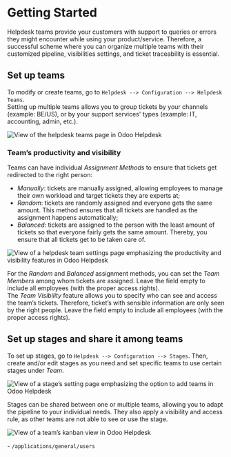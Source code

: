 # Getting Started

Helpdesk teams provide your customers with support to queries or errors
they might encounter while using your product/service. Therefore, a
successful scheme where you can organize multiple teams with their
customized pipeline, visibilities settings, and ticket traceability is
essential.

## Set up teams

To modify or create teams, go to `Helpdesk --> Configuration -->
Helpdesk Teams`.  
Setting up multiple teams allows you to group tickets by your channels
(example: BE/US), or by your support services' types (example: IT,
accounting, admin, etc.).

![View of the helpdesk teams page in Odoo
Helpdesk](getting_started/helpdesk_teams_view.png)

### Team’s productivity and visibility

Teams can have individual *Assignment Methods* to ensure that tickets
get redirected to the right person:

  - *Manually*: tickets are manually assigned, allowing employees to
    manage their own workload and target tickets they are experts at;
  - *Random*: tickets are randomly assigned and everyone gets the same
    amount. This method ensures that all tickets are handled as the
    assignment happens automatically;
  - *Balanced*: tickets are assigned to the person with the least amount
    of tickets so that everyone fairly gets the same amount. Thereby,
    you ensure that all tickets get to be taken care of.

![View of a helpdesk team settings page emphasizing the productivity and
visibility features&#10;in Odoo
Helpdesk](getting_started/productivity_visibility.png)

For the *Random* and *Balanced* assignment methods, you can set the
*Team Members* among whom tickets are assigned. Leave the field empty to
include all employees (with the proper access rights).  
The *Team Visibility* feature allows you to specify who can see and
access the team’s tickets. Therefore, ticket’s with sensible information
are only seen by the right people. Leave the field empty to include all
employees (with the proper access rights).

## Set up stages and share it among teams

To set up stages, go to `Helpdesk --> Configuration --> Stages`. Then,
create and/or edit stages as you need and set specific teams to use
certain stages under *Team*.

![View of a stage’s setting page emphasizing the option to add teams in
Odoo Helpdesk](getting_started/stages_teams.png)

Stages can be shared between one or multiple teams, allowing you to
adapt the pipeline to your individual needs. They also apply a
visibility and access rule, as other teams are not able to see or use
the stage.

![View of a team’s kanban view in Odoo
Helpdesk](getting_started/helpdesk_kanbanview.png)

<div class="seealso">

\- `/applications/general/users`

</div>
